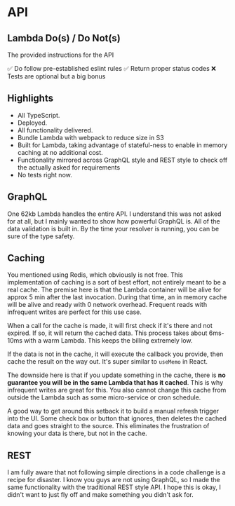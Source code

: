 # API

## Lambda Do(s) / Do Not(s)

The provided instructions for the API

:white_check_mark: Do follow pre-established eslint rules
:white_check_mark: Return proper status codes
:x: Tests are optional but a big bonus

## Highlights

- All TypeScript.
- Deployed.
- All functionality delivered.
- Bundle Lambda with webpack to reduce size in S3
- Built for Lambda, taking advantage of stateful-ness to enable in memory caching at no additional cost.
- Functionality mirrored across GraphQL style and REST style to check off the actually asked for requirements
- No tests right now.

## GraphQL

One 62kb Lambda handles the entire API. I understand this was not asked for at all, but I mainly wanted to show how powerful GraphQL is. All of the data validation is built in. By the time your resolver is running, you can be sure of the type safety.

## Caching

You mentioned using Redis, which obviously is not free. This implementation of caching is a sort of best effort, not entirely meant to be a real cache. The premise here is that the Lambda container will be alive for approx 5 min after the last invocation. During that time, an in memory cache will be alive and ready with 0 network overhead. Frequent reads with infrequent writes are perfect for this use case.

When a call for the cache is made, it will first check if it's there and not expired. If so, it will return the cached data. This process takes about 6ms-10ms with a warm Lambda. This keeps the billing extremely low.

If the data is not in the cache, it will execute the callback you provide, then cache the result on the way out. It's super similar to `useMemo` in React.

The downside here is that if you update something in the cache, there is **no guarantee you will be in the same Lambda that has it cached**. This is why infrequent writes are great for this. You also cannot change this cache from outside the Lambda such as some micro-service or cron schedule.

A good way to get around this setback it to build a manual refresh trigger into the UI. Some check box or button that ignores, then deletes the cached data and goes straight to the source. This eliminates the frustration of knowing your data is there, but not in the cache.

## REST

I am fully aware that not following simple directions in a code challenge is a recipe for disaster. I know you guys are not using GraphQL, so I made the same functionality with the traditional REST style API. I hope this is okay, I didn't want to just fly off and make something you didn't ask for.
